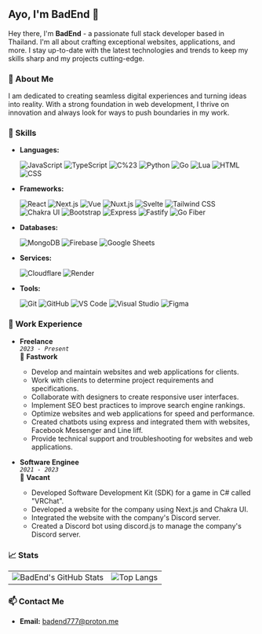 ## Ayo, I'm BadEnd 👋

Hey there, I'm **BadEnd** - a passionate full stack developer based in Thailand. I'm all about crafting exceptional websites, applications, and more. I stay up-to-date with the latest technologies and trends to keep my skills sharp and my projects cutting-edge.

### 📖 About Me

I am dedicated to creating seamless digital experiences and turning ideas into reality. With a strong foundation in web development, I thrive on innovation and always look for ways to push boundaries in my work.

### 🚀 Skills

- **Languages:**

  ![JavaScript](https://img.shields.io/badge/-JavaScript-000?&logo=JavaScript)
  ![TypeScript](https://img.shields.io/badge/-TypeScript-000?&logo=TypeScript)
  ![C%23](https://img.shields.io/badge/-C%23-000?&logo=C%20Sharp)
  ![Python](https://img.shields.io/badge/-Python-000?&logo=Python)
  ![Go](https://img.shields.io/badge/-Go-000?&logo=Go)
  ![Lua](https://img.shields.io/badge/-Lua-000?&logo=Lua)
  ![HTML](https://img.shields.io/badge/-HTML-000?&logo=HTML5)
  ![CSS](https://img.shields.io/badge/-CSS-000?&logo=CSS3)

- **Frameworks:**

  ![React](https://img.shields.io/badge/-React-000?&logo=React)
  ![Next.js](https://img.shields.io/badge/-Next.js-000?&logo=Next.js)
  ![Vue](https://img.shields.io/badge/-Vue-000?&logo=Vue.js)
  ![Nuxt.js](https://img.shields.io/badge/-Nuxt.js-000?&logo=Nuxt.js)
  ![Svelte](https://img.shields.io/badge/-Svelte-000?&logo=Svelte)
  ![Tailwind CSS](https://img.shields.io/badge/-Tailwind%20CSS-000?&logo=Tailwind%20CSS)
  ![Chakra UI](https://img.shields.io/badge/-Chakra%20UI-000?&logo=Chakra%20UI)
  ![Bootstrap](https://img.shields.io/badge/-Bootstrap-000?&logo=Bootstrap)
  ![Express](https://img.shields.io/badge/-Express-000?&logo=Express)
  ![Fastify](https://img.shields.io/badge/-Fastify-000?&logo=Fastify)
  ![Go Fiber](https://img.shields.io/badge/-Go%20Fiber-000?&logo=Go)

- **Databases:**

  ![MongoDB](https://img.shields.io/badge/-MongoDB-000?&logo=MongoDB)
  ![Firebase](https://img.shields.io/badge/-Firebase-000?&logo=Firebase)
  ![Google Sheets](https://img.shields.io/badge/-Google%20Sheets-000?&logo=Google%20Sheets)

- **Services:**

  ![Cloudflare](https://img.shields.io/badge/-Cloudflare-000?&logo=Cloudflare)
  ![Render](https://img.shields.io/badge/-Render-000?&logo=Render)

- **Tools:**

  ![Git](https://img.shields.io/badge/-Git-000?&logo=Git)
  ![GitHub](https://img.shields.io/badge/-GitHub-000?&logo=GitHub)
  ![VS Code](https://img.shields.io/badge/-VS%20Code-000?&logo=Visual%20Studio%20Code)
  ![Visual Studio](https://img.shields.io/badge/-Visual%20Studio-000?&logo=Visual%20Studio)
  ![Figma](https://img.shields.io/badge/-Figma-000?&logo=Figma)

### 💼 Work Experience

- **Freelance** \
   _`2023 - Present`_ \
   📍 **Fastwork**

  - Develop and maintain websites and web applications for clients.
  - Work with clients to determine project requirements and specifications.
  - Collaborate with designers to create responsive user interfaces.
  - Implement SEO best practices to improve search engine rankings.
  - Optimize websites and web applications for speed and performance.
  - Created chatbots using express and integrated them with websites, Facebook Messenger and Line liff.
  - Provide technical support and troubleshooting for websites and web applications.

- **Software Enginee** \
   _`2021 - 2023`_ \
   📍 **Vacant**

  - Developed Software Development Kit (SDK) for a game in C# called "VRChat".
  - Developed a website for the company using Next.js and Chakra UI.
  - Integrated the website with the company's Discord server.
  - Created a Discord bot using discord.js to manage the company's Discord server.

### 📈 Stats

<table>
  <tr>
    <td><img src="https://github-readme-stats.vercel.app/api?username=BadEnd777&show_icons=true&include_all_commits=true&theme=tokyonight&hide_border=true&count_private=true&hide_title=true" alt="BadEnd's GitHub Stats"></td>
    <td><img src="https://github-readme-stats.vercel.app/api/top-langs/?username=BadEnd777&layout=compact&theme=tokyonight&hide_border=true&langs_count=10&hide_title=true" alt="Top Langs"></td>
  </tr>
</table>

### 📫 Contact Me

- **Email:** [badend777@proton.me](mailto:badend23@hotmail.com)
